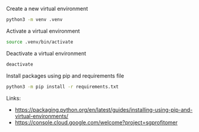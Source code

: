 Create a new virtual environment
```bash
python3 -m venv .venv
```
Activate a virtual environment
```bash
source .venv/bin/activate
```
Deactivate a virtual environment
```bash
deactivate
```
Install packages using pip and requirements file
```bash
python3 -m pip install -r requirements.txt
```

Links:
- https://packaging.python.org/en/latest/guides/installing-using-pip-and-virtual-environments/
- https://console.cloud.google.com/welcome?project=sgprofitomer
